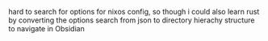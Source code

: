 hard to search for options for nixos config, so though i could also learn rust by converting the options search from json to directory hierachy structure to navigate in Obsidian
